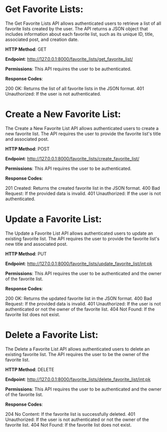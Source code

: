 # Get Favorite Lists:

The Get Favorite Lists API allows authenticated users to retrieve a list of all favorite lists created by the user. The API returns a JSON object that includes information about each favorite list, such as its unique ID, title, associated post, and creation date.

**HTTP Method**: GET

**Endpoint**: http://127.0.0.1:8000/favorite_lists/get_favorite_list/

**Permissions**: This API requires the user to be authenticated.

**Response Codes**:

200 OK: Returns the list of all favorite lists in the JSON format.
401 Unauthorized: If the user is not authenticated.


# Create a New Favorite List:

The Create a New Favorite List API allows authenticated users to create a new favorite list. The API requires the user to provide the favorite list's title and associated post.

**HTTP Method**: POST

**Endpoint**: http://127.0.0.1:8000/favorite_lists/create_favorite_list/

**Permissions**: This API requires the user to be authenticated.

**Response Codes**:

201 Created: Returns the created favorite list in the JSON format.
400 Bad Request: If the provided data is invalid.
401 Unauthorized: If the user is not authenticated.

# Update a Favorite List:

The Update a Favorite List API allows authenticated users to update an existing favorite list. The API requires the user to provide the favorite list's new title and associated post.

**HTTP Method**: PUT

**Endpoint**: http://127.0.0.1:8000/favorite_lists/update_favorite_list/int:pk

**Permissions**: This API requires the user to be authenticated and the owner of the favorite list.

**Response Codes**:

200 OK: Returns the updated favorite list in the JSON format.
400 Bad Request: If the provided data is invalid.
401 Unauthorized: If the user is not authenticated or not the owner of the favorite list.
404 Not Found: If the favorite list does not exist.

# Delete a Favorite List:

The Delete a Favorite List API allows authenticated users to delete an existing favorite list. The API requires the user to be the owner of the favorite list.

**HTTP Method**: DELETE

**Endpoint**: http://127.0.0.1:8000/favorite_lists/delete_favorite_list/int:pk

**Permissions**: This API requires the user to be authenticated and the owner of the favorite list.

**Response Codes**:

204 No Content: If the favorite list is successfully deleted.
401 Unauthorized: If the user is not authenticated or not the owner of the favorite list.
404 Not Found: If the favorite list does not exist.